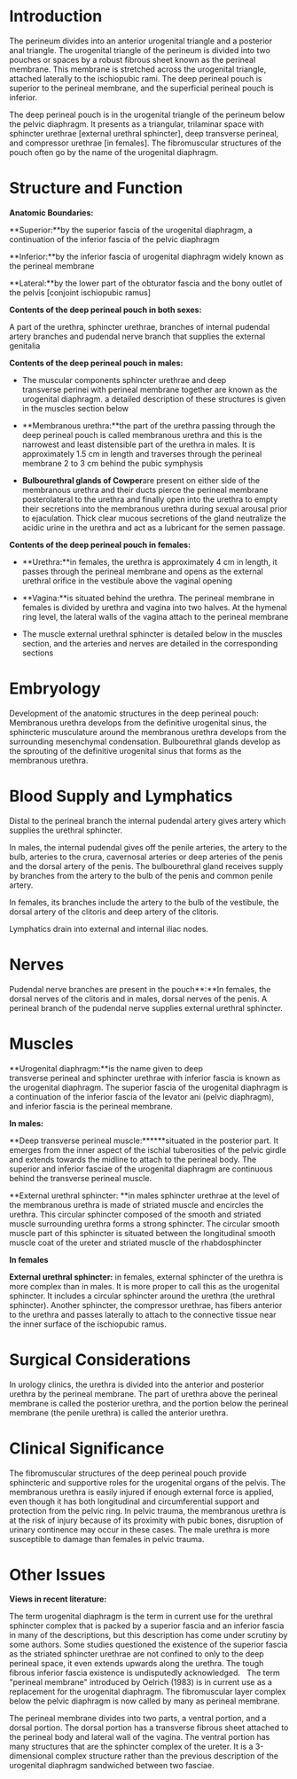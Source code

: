 # Introduction

The perineum divides into an anterior urogenital triangle and a posterior anal triangle. The urogenital triangle of the perineum is divided into two pouches or spaces by a robust fibrous sheet known as the perineal membrane. This membrane is stretched across the urogenital triangle, attached laterally to the ischiopubic rami. The deep perineal pouch is superior to the perineal membrane, and the superficial perineal pouch is inferior.

The deep perineal pouch is in the urogenital triangle of the perineum below the pelvic diaphragm. It presents as a triangular, trilaminar space with sphincter urethrae [external urethral sphincter], deep transverse perineal, and compressor urethrae [in females]. The fibromuscular structures of the pouch often go by the name of the urogenital diaphragm.

# Structure and Function

**Anatomic Boundaries:**

**Superior:**by the superior fascia of the urogenital diaphragm, a continuation of the inferior fascia of the pelvic diaphragm

**Inferior:**by the inferior fascia of urogenital diaphragm widely known as the perineal membrane

**Lateral:**by the lower part of the obturator fascia and the bony outlet of the pelvis [conjoint ischiopubic ramus]

**Contents of the deep perineal pouch in both sexes:**

A part of the urethra, sphincter urethrae, branches of internal pudendal artery branches and pudendal nerve branch that supplies the external genitalia

**Contents of the deep perineal pouch in males:**

- The muscular components sphincter urethrae and deep transverse perinei with perineal membrane together are known as the urogenital diaphragm. a detailed description of these structures is given in the muscles section below

- **Membranous urethra:**the part of the urethra passing through the deep perineal pouch is called membranous urethra and this is the narrowest and least distensible part of the urethra in males. It is approximately 1.5 cm in length and traverses through the perineal membrane 2 to 3 cm behind the pubic symphysis

- **Bulbourethral glands of Cowper**are present on either side of the membranous urethra and their ducts pierce the perineal membrane posterolateral to the urethra and finally open into the urethra to empty their secretions into the membranous urethra during sexual arousal prior to ejaculation. Thick clear mucous secretions of the gland neutralize the acidic urine in the urethra and act as a lubricant for the semen passage.

**Contents of the deep perineal pouch in females:**

- **Urethra:**in females, the urethra is approximately 4 cm in length, it passes through the perineal membrane and opens as the external urethral orifice in the vestibule above the vaginal opening

- **Vagina:**is situated behind the urethra. The perineal membrane in females is divided by urethra and vagina into two halves. At the hymenal ring level, the lateral walls of the vagina attach to the perineal membrane

- The muscle external urethral sphincter is detailed below in the muscles section, and the arteries and nerves are detailed in the corresponding sections

# Embryology

Development of the anatomic structures in the deep perineal pouch: Membranous urethra develops from the definitive urogenital sinus, the sphincteric musculature around the membranous urethra develops from the surrounding mesenchymal condensation. Bulbourethral glands develop as the sprouting of the definitive urogenital sinus that forms as the membranous urethra.

# Blood Supply and Lymphatics

Distal to the perineal branch the internal pudendal artery gives artery which supplies the urethral sphincter.

In males, the internal pudendal gives off the penile arteries, the artery to the bulb, arteries to the crura, cavernosal arteries or deep arteries of the penis and the dorsal artery of the penis. The bulbourethral gland receives supply by branches from the artery to the bulb of the penis and common penile artery.

In females, its branches include the artery to the bulb of the vestibule, the dorsal artery of the clitoris and deep artery of the clitoris.

Lymphatics drain into external and internal iliac nodes.

# Nerves

Pudendal nerve branches are present in the pouch**:**In females, the dorsal nerves of the clitoris and in males, dorsal nerves of the penis. A perineal branch of the pudendal nerve supplies external urethral sphincter.

# Muscles

**Urogenital diaphragm:**is the name given to deep transverse perineal and sphincter urethrae with inferior fascia is known as the urogenital diaphragm. The superior fascia of the urogenital diaphragm is a continuation of the inferior fascia of the levator ani (pelvic diaphragm), and inferior fascia is the perineal membrane.

**In males:**

**Deep transverse perineal muscle:******situated in the posterior part. It emerges from the inner aspect of the ischial tuberosities of the pelvic girdle and extends towards the midline to attach to the perineal body. The superior and inferior fasciae of the urogenital diaphragm are continuous behind the transverse perineal muscle.

**External urethral sphincter: **in males sphincter urethrae at the level of the membranous urethra is made of striated muscle and encircles the urethra. This circular sphincter composed of the smooth and striated muscle surrounding urethra forms a strong sphincter. The circular smooth muscle part of this sphincter is situated between the longitudinal smooth muscle coat of the ureter and striated muscle of the rhabdosphincter

**In females**

**External urethral sphincter:** in females, external sphincter of the urethra is more complex than in males. It is more proper to call this as the urogenital sphincter. It includes a circular sphincter around the urethra (the urethral sphincter). Another sphincter, the compressor urethrae, has fibers anterior to the urethra and passes laterally to attach to the connective tissue near the inner surface of the ischiopubic ramus.

# Surgical Considerations

In urology clinics, the urethra is divided into the anterior and posterior urethra by the perineal membrane. The part of urethra above the perineal membrane is called the posterior urethra, and the portion below the perineal membrane (the penile urethra) is called the anterior urethra.

# Clinical Significance

The fibromuscular structures of the deep perineal pouch provide sphincteric and supportive roles for the urogenital organs of the pelvis. The membranous urethra is easily injured if enough external force is applied, even though it has both longitudinal and circumferential support and protection from the pelvic ring. In pelvic trauma, the membranous urethra is at the risk of injury because of its proximity with pubic bones, disruption of urinary continence may occur in these cases. The male urethra is more susceptible to damage than females in pelvic trauma.

# Other Issues

**Views in recent literature:**

The term urogenital diaphragm is the term in current use for the urethral sphincter complex that is packed by a superior fascia and an inferior fascia in many of the descriptions, but this description has come under scrutiny by some authors. Some studies questioned the existence of the superior fascia as the striated sphincter urethrae are not confined to only to the deep perineal space, it even extends upwards along the urethra. The tough fibrous inferior fascia existence is undisputedly acknowledged.   The term "perineal membrane" introduced by Oelrich (1983) is in current use as a replacement for the urogenital diaphragm. The fibromuscular layer complex below the pelvic diaphragm is now called by many as perineal membrane.

The perineal membrane divides into two parts, a ventral portion, and a dorsal portion. The dorsal portion has a transverse fibrous sheet attached to the perineal body and lateral wall of the vagina. The ventral portion has many structures that are the sphincter complex of the ureter. It is a 3-dimensional complex structure rather than the previous description of the urogenital diaphragm sandwiched between two fasciae.